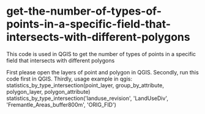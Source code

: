 # get-the-number-of-types-of-points-in-a-specific-field-that-intersects-with-different-polygons
This code is used in QGIS to get the number of types of points in a specific field that intersects with different polygons

First please open the layers of point and polygon in QGIS.
Secondly, run this code first in QGIS.
Thirdly, 
usage example in qgis:
    statistics_by_type_intersection(point_layer, group_by_attribute, polygon_layer, polygon_attribute)
    statistics_by_type_intersection('landuse_revision', 'LandUseDiv', 'Fremantle_Areas_buffer800m', 'ORIG_FID')
